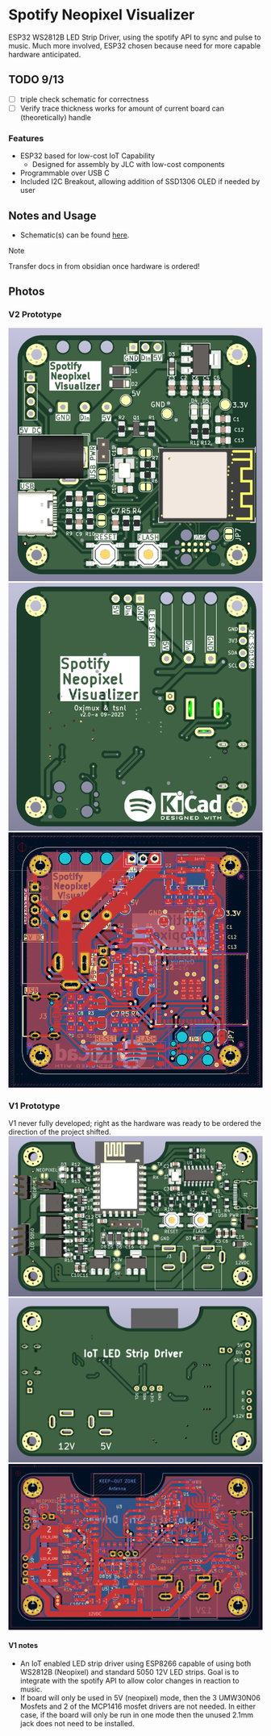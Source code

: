# Spotify Neopixel Visualizer
ESP32 WS2812B LED Strip Driver, using the spotify API to sync and pulse to music. Much more involved, ESP32 chosen because need for more capable hardware anticipated. 

## TODO 9/13
* [ ] triple check schematic for correctness
* [ ] Verify trace thickness works for amount of current board can (theoretically) handle

### Features
* ESP32 based for low-cost IoT Capability
    * Designed for assembly by JLC with low-cost components
* Programmable over USB C
* Included I2C Breakout, allowing addition of SSD1306 OLED if needed by user

## Notes and Usage
* Schematic(s) can be found [here](output/). 

> [!NOTE]
> Transfer docs in from obsidian once hardware is ordered!

## Photos
### V2 Prototype
![v2 PCB Render Front](files/PCB_v1.9.1-a_render_F.png)
![v2 PCB Render Back](files/PCB_v1.9.1-a_render_B.png)
![v2 PCB Layout](files/PCB_v1.9.1-a_layout.png)


### V1 Prototype
V1 never fully developed; right as the hardware was ready to be ordered the direction of the project shifted. 
![v1 PCB Render Front](files/PCB_v0.9.1_render_F.png)
![v1 PCB Render Back](files/PCB_v0.9.1_render_B.png)
![v1 PCB Layout](files/PCB_v0.9.1_layout.png)

#### V1 notes
* An IoT enabled LED strip driver using ESP8266 capable of using both WS2812B (Neopixel) and standard 5050 12V LED strips. Goal is to integrate with the spotify API to allow color changes in reaction to music. 
* If board will only be used in 5V (neopixel) mode, then the 3 UMW30N06 Mosfets and 2 of the MCP1416 mosfet drivers are not needed. In either case, if the board will only be run in one mode then the unused 2.1mm jack does not need to be installed. 
